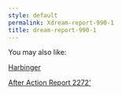 ```yaml
---
style: default
permalink: Xdream-report-990-1
title: dream-report-990-1
---
```

You may also like:

[Harbinger](http://scp-wiki.net/harbinger)

[After Action Report 2272'](http://scp-wiki.net/after-action-2272)
